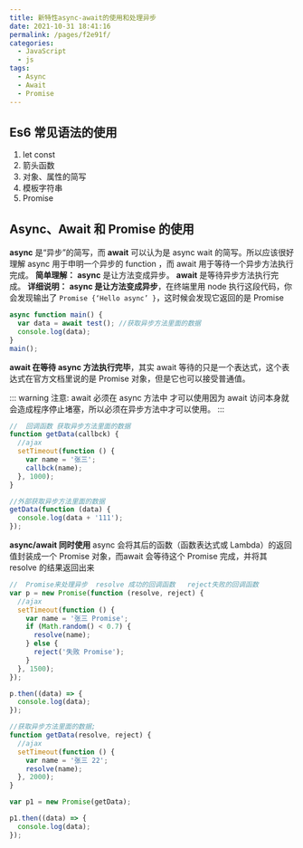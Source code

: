 ```yaml
---
title: 新特性async-await的使用和处理异步
date: 2021-10-31 18:41:16
permalink: /pages/f2e91f/
categories:
  - JavaScript
  - js
tags:
  - Async
  - Await
  - Promise
---
```


## Es6 常见语法的使用

1. let const
2. 箭头函数
3. 对象、属性的简写
4. 模板字符串
5. Promise
<!-- more -->
## Async、Await 和 Promise 的使用

**async** 是“异步”的简写，而 **await** 可以认为是 async wait 的简写。所以应该很好理解 async
用于申明一个异步的 function ，而 await 用于等待一个异步方法执行完成。
**简单理解：**
**async** 是让方法变成异步。
**await** 是等待异步方法执行完成。
**详细说明：**
**async 是让方法变成异步**，在终端里用 node 执行这段代码，你会发现输出了 `Promise {‘Hello async’ }`，这时候会发现它返回的是 Promise

```js
async function main() {
  var data = await test(); //获取异步方法里面的数据
  console.log(data);
}
main();
```

**await 在等待 async 方法执行完毕**，其实 await 等待的只是一个表达式，这个表达式在官方文档里说的是 Promise 对象，但是它也可以接受普通值。

::: warning 注意: await 必须在 async 方法中
才可以使用因为 await 访问本身就会造成程序停止堵塞，所以必须在异步方法中才可以使用。
:::

```js
//  回调函数 获取异步方法里面的数据
function getData(callbck) {
  //ajax
  setTimeout(function () {
    var name = '张三';
    callbck(name);
  }, 1000);
}

//外部获取异步方法里面的数据
getData(function (data) {
  console.log(data + '111');
});

```

**async/await 同时使用**
async 会将其后的函数（函数表达式或 Lambda）的返回值封装成一个 Promise 对象，而await 会等待这个 Promise 完成，并将其 resolve 的结果返回出来

```js
//  Promise来处理异步  resolve 成功的回调函数   reject失败的回调函数
var p = new Promise(function (resolve, reject) {
  //ajax
  setTimeout(function () {
    var name = '张三 Promise';
    if (Math.random() < 0.7) {
      resolve(name);
    } else {
      reject('失败 Promise');
    }
  }, 1500);
});

p.then((data) => {
  console.log(data);
});

//获取异步方法里面的数据;
function getData(resolve, reject) {
  //ajax
  setTimeout(function () {
    var name = '张三 22';
    resolve(name);
  }, 2000);
}

var p1 = new Promise(getData);

p1.then((data) => {
  console.log(data);
});
```